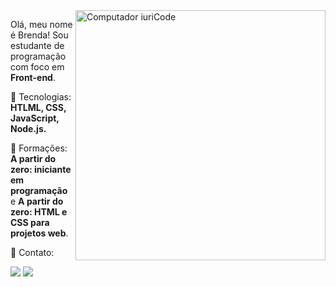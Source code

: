 <img src="https://raw.githubusercontent.com/MicaelliMedeiros/micaellimedeiros/master/image/computer-illustration.png" min-width="400px" max-width="400px" width="400px" align="right" alt="Computador iuriCode">

<p align="left"> 
  Olá, meu nome é Brenda! Sou estudante de programação com foco em <strong>Front-end</strong>.<br>
</p>

<p align="left">
  🦄 Tecnologias: <strong>HTLML, CSS, JavaScript, Node.js.</strong>
</p>

<p align="left">
  💼 Formações: <strong>A partir do zero: iniciante em programação</strong> e <strong>A partir do zero: HTML e CSS para projetos web</strong>.
</p>

<p align="left">
  💌 Contato:
</p>

<p align="left">
  <a href="#" alt="Gmail">
  <img src="https://img.shields.io/badge/-Gmail-FF0000?style=flat-square&labelColor=FF0000&logo=gmail&logoColor=white&link=https://mail.google.com/mail/?tab=rm&ogbl" /></a>

  <a href="#" alt="Linkedin">
  <img src="https://img.shields.io/badge/-Linkedin-0e76a8?style=flat-square&logo=Linkedin&logoColor=white&link=https://www.linkedin.com/in/brenda-bragan%C3%A7a-82b9221bb/" /></a>

